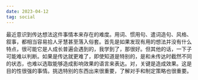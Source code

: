 ```yaml
---
date: 2023-04-12
tag: social
---
```

最近意识到传达想法这件事情本来存在的难度。用词、惯用句、遣词造句、风格、叙事，都相当容易拾人牙慧甚至落入俗套。首先是如果发现有用的想法并没有什么特点，很可能它是人成长普遍会遇到的，我学到了，那很好。但其他的话，一下子可能难以判断。如果是传达就更难了，即使知道是特别的，是和未传达时截然不同的状态，也难以选取能够造成影响效果的语言来表达。对，关键是造成效果。这是目的性很强的事情。挑选特别的东西出来很重要，了解对手和制定策略也很重要。